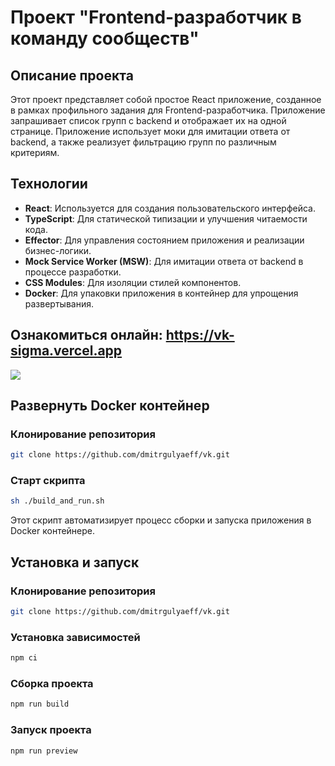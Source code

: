 # Проект "Frontend-разработчик в команду сообществ"

## Описание проекта

Этот проект представляет собой простое React приложение, созданное в рамках профильного задания для Frontend-разработчика. Приложение запрашивает список групп с backend и отображает их на одной странице. Приложение использует моки для имитации ответа от backend, а также реализует фильтрацию групп по различным критериям.

## Технологии

- **React**: Используется для создания пользовательского интерфейса.
- **TypeScript**: Для статической типизации и улучшения читаемости кода.
- **Effector**: Для управления состоянием приложения и реализации бизнес-логики.
- **Mock Service Worker (MSW)**: Для имитации ответа от backend в процессе разработки.
- **CSS Modules**: Для изоляции стилей компонентов.
- **Docker**: Для упаковки приложения в контейнер для упрощения развертывания.

## Ознакомиться онлайн: https://vk-sigma.vercel.app
![](https://i.gifer.com/origin/68/68f87b37ccfde22769262c7cdc7b2b0b_w200.gif)

## Развернуть Docker контейнер
### Клонирование репозитория

```bash 
git clone https://github.com/dmitrgulyaeff/vk.git
```

### Старт скрипта
```bash 
sh ./build_and_run.sh
```
Этот скрипт автоматизирует процесс сборки и запуска приложения в Docker контейнере.

## Установка и запуск

### Клонирование репозитория

```bash 
git clone https://github.com/dmitrgulyaeff/vk.git
```

### Установка зависимостей

```bash
npm ci
```

### Сборка проекта

```bash
npm run build
```

### Запуск проекта

```bash
npm run preview
```
